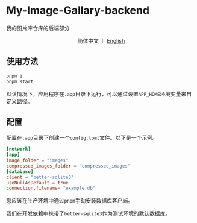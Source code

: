 # My-Image-Gallary-backend

我的图片库仓库的后端部分

<p align="center">
  简体中文
  ｜
  <a href="../../README.md">English</a>
</p>

## 使用方法

```bash
pnpm i
pnpm start
```

默认情况下，应用程序在`.app`目录下运行，可以通过设置`APP_HOME`环境变量来自定义路径。

## 配置

配置在`.app`目录下创建一个`config.toml`文件。以下是一个示例。

```toml
[network]
[app]
image_folder = "images"
compressed_images_folder = "compressed_images"
[database]
client = "better-sqlite3"
useNullAsDefault = true
connection.filename= "example.db"
```

您应该在生产环境中通过`pnpm`手动安装数据库客户端。

我们在开发依赖中携带了`better-sqlite3`作为测试环境的默认数据库。
